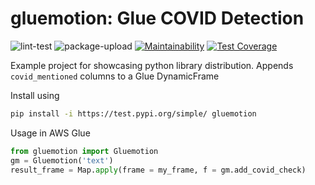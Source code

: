 # gluemotion: Glue COVID Detection

![lint-test](https://github.com/Luke31/gluemotion/workflows/lint-test/badge.svg)
![package-upload](https://github.com/Luke31/gluemotion/workflows/package-upload/badge.svg)
[![Maintainability](https://api.codeclimate.com/v1/badges/7af5042424d365aa5c6b/maintainability)](https://codeclimate.com/github/Luke31/gluemotion/maintainability)
[![Test Coverage](https://api.codeclimate.com/v1/badges/7af5042424d365aa5c6b/test_coverage)](https://codeclimate.com/github/Luke31/gluemotion/test_coverage)

Example project for showcasing python library distribution.
Appends `covid_mentioned` columns to a Glue DynamicFrame

Install using
```bash
pip install -i https://test.pypi.org/simple/ gluemotion
```

Usage in AWS Glue
```python
from gluemotion import Gluemotion
gm = Gluemotion('text')
result_frame = Map.apply(frame = my_frame, f = gm.add_covid_check)
```
